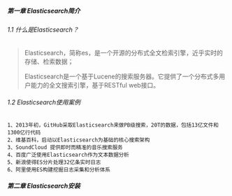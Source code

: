 ##### 第一章 Elasticsearch简介

###### 1.1 什么是Elasticsearch？

> Elasticsearch，简称es，是一个开源的分布式全文检索引擎，近乎实时的存储、检索数据；
>
> Elasticsearch是一个基于Lucene的搜索服务器。它提供了一个分布式多用户能力的全文搜索引擎，基于RESTful web接口。



###### 1.2 Elasticsearch使用案例

```
1、2013年初，GitHub采取Elasticsearch来做PB级搜索，20T的数据，包括13亿文件和1300亿行代码
2、维基百科，启动以Elasticsearch为基础的核心搜索架构
3、SoundCloud 提供即时而精准的音乐搜索服务
4、百度广泛使用Elasticsearch作为文本数据分析
5、新浪使得ES分片处理32亿条实时日志
6、阿里使用ES构建挖掘日志采集和分析体系
```



##### 第二章 Elasticsearch安装